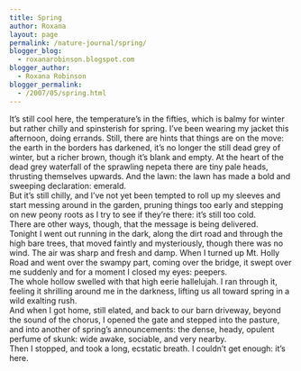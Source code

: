 ```yaml
---
title: Spring
author: Roxana
layout: page
permalink: /nature-journal/spring/
blogger_blog:
  - roxanarobinson.blogspot.com
blogger_author:
  - Roxana Robinson
blogger_permalink:
  - /2007/05/spring.html
---
```

It’s still cool here, the temperature’s in the fifties, which is balmy for winter but rather chilly and spinsterish for spring. I’ve been wearing my jacket this afternoon, doing errands. Still, there are hints that things are on the move: the earth in the borders has darkened, it’s no longer the still dead grey of winter, but a richer brown, though it’s blank and empty. At the heart of the dead grey waterfall of the sprawling nepeta there are tiny pale heads, thrusting themselves upwards. And the lawn: the lawn has made a bold and sweeping declaration: emerald.  
But it’s still chilly, and I’ve not yet been tempted to roll up my sleeves and start messing around in the garden, pruning things too early and stepping on new peony roots as I try to see if they’re there: it’s still too cold.  
There are other ways, though, that the message is being delivered.  
Tonight I went out running in the dark, along the dirt road and through the high bare trees, that moved faintly and mysteriously, though there was no wind. The air was sharp and fresh and damp. When I turned up Mt. Holly Road and went over the swampy part, coming over the bridge, it swept over me suddenly and for a moment I closed my eyes: peepers.  
The whole hollow swelled with that high eerie hallelujah. I ran through it, feeling it shrilling around me in the darkness, lifting us all toward spring in a wild exalting rush.  
And when I got home, still elated, and back to our barn driveway, beyond the sound of the chorus, I opened the gate and stepped into the pasture, and into another of spring’s announcements: the dense, heady, opulent perfume of skunk: wide awake, sociable, and very nearby.  
Then I stopped, and took a long, ecstatic breath. I couldn’t get enough: it’s here.
